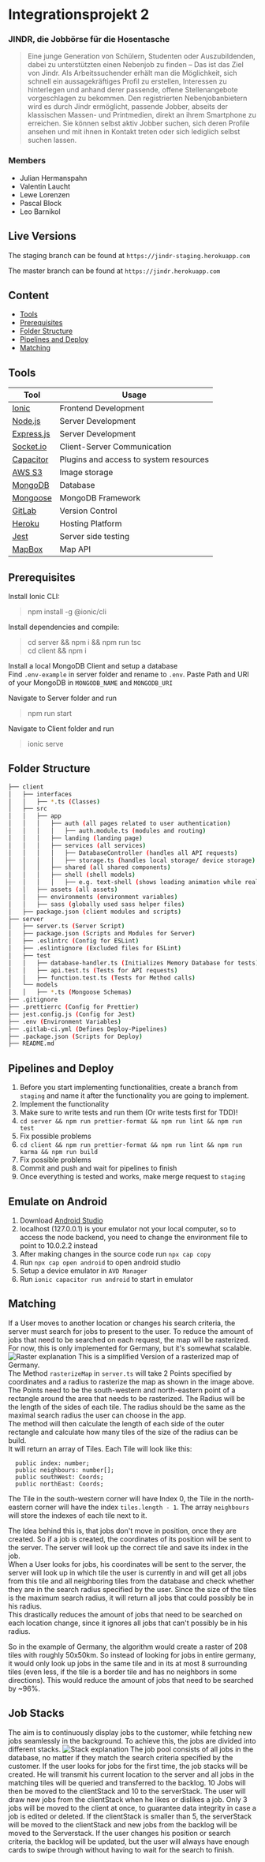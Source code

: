 # Integrationsprojekt 2
### JINDR, die Jobbörse für die Hosentasche

> Eine junge Generation von Schülern, Studenten oder Auszubildenden, dabei zu unterstützten einen
  Nebenjob zu finden – Das ist das Ziel von Jindr.
  Als Arbeitssuchender erhält man die Möglichkeit, sich schnell ein aussagekräftiges Profil zu erstellen,
  Interessen zu hinterlegen und anhand derer passende, offene Stellenangebote vorgeschlagen zu
  bekommen. Den registrierten Nebenjobanbietern wird es durch Jindr ermöglicht, passende Jobber,
  abseits der klassischen Massen- und Printmedien, direkt an ihrem Smartphone zu erreichen. Sie
  können selbst aktiv Jobber suchen, sich deren Profile ansehen und mit ihnen in Kontakt treten oder
  sich lediglich selbst suchen lassen.

### Members

* Julian Hermanspahn
* Valentin Laucht
* Lewe Lorenzen
* Pascal Block
* Leo Barnikol

## Live Versions
The staging branch can be found at ``https://jindr-staging.herokuapp.com``

The master branch can be found at ``https://jindr.herokuapp.com``

## Content
* [Tools](#tools)
* [Prerequisites](#prerequisites)
* [Folder Structure](#folder-structure)
* [Pipelines and Deploy](#pipelines-and-deploy)
* [Matching](#matching)

## Tools
Tool | Usage
---------------------|----------
[Ionic](https://ionicframework.com/) | Frontend Development
[Node.js](https://nodejs.org/en/) | Server Development
[Express.js](https://expressjs.com/de/) | Server Development
[Socket.io](https://socket.io/) | Client-Server Communication
[Capacitor](https://capacitor.ionicframework.com/) | Plugins and access to system resources
[AWS S3](https://aws.amazon.com/de/s3/) | Image storage
[MongoDB](https://www.mongodb.com/) | Database
[Mongoose](https://mongoosejs.com/) | MongoDB Framework
[GitLab](https://git.thm.de/) | Version Control
[Heroku](https://heroku.com/) | Hosting Platform
[Jest](https://jestjs.io/) | Server side testing
[MapBox](https://www.mapbox.com/) | Map API


## Prerequisites
Install Ionic CLI:
> npm install -g @ionic/cli

Install dependencies and compile:
>cd server && npm i && npm run tsc  <br>
>cd client && npm i

Install a local MongoDB Client and setup a database <br>
Find ``.env-example`` in server folder and rename to ``.env``.
Paste Path and URI of your MongoDB in ``MONGODB_NAME`` and ``MONGODB_URI``

Navigate to Server folder and run
> npm run start

Navigate to Client folder and run
> ionic serve

## Folder Structure
```bash
├── client
│   ├── interfaces
│   │   ├── *.ts (Classes)
│   ├── src
│   │   ├── app
│   │   │   ├── auth (all pages related to user authentication)
│   │   │   │   ├── auth.module.ts (modules and routing)
│   │   │   ├── landing (landing page)
│   │   │   ├── services (all services)
│   │   │   │   ├── DatabaseController (handles all API requests)
│   │   │   │   ├── storage.ts (handles local storage/ device storage)
│   │   │   ├── shared (all shared components)
│   │   │   ├── shell (shell models)
│   │   │   │   ├── e.g. text-shell (shows loading animation while real data is fetched)
│   │   ├── assets (all assets)
│   │   ├── environments (environment variables)
│   │   ├── sass (globally used sass helper files)
│   ├── package.json (client modules and scripts)
├── server
│   ├── server.ts (Server Script)
│   ├── package.json (Scripts and Modules for Server)
│   ├── .eslintrc (Config for ESLint)
│   ├── .eslintignore (Excluded files for ESLint)
│   ├── test
│   │   ├── database-handler.ts (Initializes Memory Database for tests)
│   │   ├── api.test.ts (Tests for API requests)
│   │   ├── function.test.ts (Tests for Method calls)
│   └── models
│   │   ├── *.ts (Mongoose Schemas)
├── .gitignore
├── .prettierrc (Config for Prettier)
├── jest.config.js (Config for Jest)
├── .env (Environment Variables)
├── .gitlab-ci.yml (Defines Deploy-Pipelines)
├── .package.json (Scripts for Deploy)
├── README.md
```

## Pipelines and Deploy
1. Before you start implementing functionalities, create a branch from ``staging``
and name it after the functionality you are going to implement.
2. Implement the functionality
3. Make sure to write tests and run them (Or write tests first for TDD)!
4. ``cd server && npm run prettier-format && npm run lint && npm run test``
5. Fix possible problems
6. ``cd client && npm run prettier-format && npm run lint && npm run karma && npm run build``
7. Fix possible problems
8. Commit and push and wait for pipelines to finish
9. Once everything is tested and works, make merge request to ``staging``

## Emulate on Android
1. Download [Android Studio](https://developer.android.com/studio/)
2. localhost (127.0.0.1) is your emulator not your local computer, so to access the node backend, you need to change
the environment file to point to 10.0.2.2 instead
2. After making changes in the source code run ``npx cap copy``
3. Run ``npx cap open android`` to open android studio
4. Setup a device emulator in ``AVD Manager``
5. Run ``ionic capacitor run android`` to start in emulator

## Matching
If a User moves to another location or changes his search criteria, the server
must search for jobs to present to the user. To reduce the amount of jobs that need to
be searched on each request, the map will be rasterized. For now, this is only implemented for
Germany, but it's somewhat scalable. 
![Raster explanation](./doku-files/map_raster_doku.png)
This is a simplified Version of a rasterized map of Germany.
<br> The Method ``rasterizeMap`` in ``server.ts`` will
take 2 Points specified by coordinates and a radius to rasterize the map
as shown in the image above.
The Points need to be the south-western and north-eastern point
of a rectangle around the area that needs to be rasterized. The Radius
will be the length of the sides of each tile. The radius should be the same as
the maximal search radius the user can choose in the app.
<br>
The method will then calculate the length of each side of the
outer rectangle and calculate how many tiles of the size of the radius can be build.
<br>
It will return an array of Tiles. Each Tile will look like this:

      public index: number;
      public neighbours: number[];
      public southWest: Coords;
      public northEast: Coords;

The Tile in the south-western corner will have Index 0, the Tile in the north-
eastern corner will have the index ``tiles.length - 1``.
The array ``neighbours`` will store the indexes of each tile next to it.

The Idea behind this is, that jobs don't move in position, once they are created. So if
a job is created, the coordinates of its position will be sent to the server. The server will look up the
correct tile and save its index in the job. 
<br> When a User looks for jobs, his coordinates will be sent to the server, the server will
look up in which tile the user is currently in and will get
all jobs from this tile and all neighboring tiles from the database and check
whether they are in the search radius specified by the user. Since the size of the tiles is the
maximum search radius, it will return all jobs that could possibly be in his radius.
<br> This drastically reduces the amount of jobs that need to be searched on each location change, since it ignores all jobs
that can't possibly be in his radius.

So in the example of Germany, the algorithm would create a raster of 208 tiles with roughly 50x50km.
So instead of looking for jobs in entire germany, it would only look up jobs in the same tile and in its at most
8 surrounding tiles (even less, if the tile is a border tile and has no neighbors in some directions).
This would reduce the amount of jobs that need to be searched by ~96%.

## Job Stacks
The aim is to continuously display jobs to the customer, while fetching new jobs seamlessly in the background.
To achieve this, the jobs are divided into different stacks.
![Stack explanation](./doku-files/stacks.png)
The job pool consists of all jobs in the database, no matter if they match the
search criteria specified by the customer. If the user looks for jobs for the first time, the job stacks will be 
created. He will transmit his current location to the server and all jobs in the matching tiles will be queried 
and transferred to the backlog. 10 Jobs will then be moved to the clientStack and 10 to the serverStack. The
user will draw new jobs from the clientStack when he likes or dislikes a job. Only 3 jobs will be moved to the client at
once, to guarantee data integrity in case a job is edited or deleted. If the clientStack is smaller than 5, the
serverStack will be moved to the clientStack and new jobs from the backlog will be moved to the Serverstack.
If the user changes his position or search criteria, the backlog will be updated, but the user will always have
enough cards to swipe through without having to wait for the search to finish.

